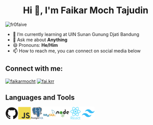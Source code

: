 <h1 align="center"> Hi 👋, I'm Faikar Moch Tajudin </h1> 
<img src="https://komarev.com/ghpvc/?username=fr0faive&label=Profile%20views&color=0e75b6&style=flat" alt="fr0faive" />

- 🌱 I’m currently learning at UIN Sunan Gunung Djati Bandung
- 💬 Ask me about **Anything**
- 😄 Pronouns: **He/Him**
- 📫 How to reach me, you can connect on social media below
<h2>Connect with me:</h2>
<p align="left">
<a href="https://fb.com/faikarmocht" target="blank"><img align="center" src="https://raw.githubusercontent.com/rahuldkjain/github-profile-readme-generator/master/src/images/icons/Social/facebook.svg" alt="faikarmocht" height="30" width="40" /></a>
<a href="https://instagram.com/fai.krr" target="blank"><img align="center" src="https://raw.githubusercontent.com/rahuldkjain/github-profile-readme-generator/master/src/images/icons/Social/instagram.svg" alt="fai.krr" height="30" width="40" /></a>
</p>

<h2>Languages and Tools</h2>
<p align="left" style="display: flex">
  <img src="https://raw.githubusercontent.com/devicons/devicon/master/icons/github/github-original.svg" alt="github" width="40" height="40"/>
  <img src="https://raw.githubusercontent.com/devicons/devicon/master/icons/javascript/javascript-original.svg" width="40" height="40"/>
  <img src="https://raw.githubusercontent.com/devicons/devicon/master/icons/postgresql/postgresql-original-wordmark.svg" width="40" height="40"/>
  <img src="https://raw.githubusercontent.com/devicons/devicon/master/icons/mysql/mysql-original-wordmark.svg" width="40" height="40"/>
  <img src="https://raw.githubusercontent.com/devicons/devicon/master/icons/nodejs/nodejs-original-wordmark.svg" width="40" height="40"/>
  <img src="https://raw.githubusercontent.com/devicons/devicon/master/icons/react/react-original-wordmark.svg" width="40" height="40"/>
  <img src="https://raw.githubusercontent.com/devicons/devicon/master/icons/tailwindcss/tailwindcss-plain.svg" width="40" height="40"/>
</p>
<!--
**Fr0faive/Fr0faive** is a ✨ _special_ ✨ repository because its `README.md` (this file) appears on your GitHub profile.

Here are some ideas to get you started:

- 🔭 I’m currently working on ...

- 👯 I’m looking to collaborate on ...
- 🤔 I’m looking for help with ...
- ⚡ Fun fact: ...
-->
